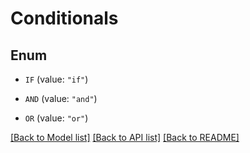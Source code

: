 # Conditionals

## Enum


* `IF` (value: `"if"`)

* `AND` (value: `"and"`)

* `OR` (value: `"or"`)


[[Back to Model list]](../README.md#documentation-for-models) [[Back to API list]](../README.md#documentation-for-api-endpoints) [[Back to README]](../README.md)


